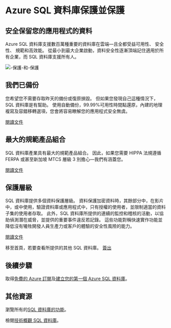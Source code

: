 <properties
   pageTitle="Azure SQL 資料庫保護並保護"
   description="了解如何協助保護 SQL 資料庫及保護公式"
   keywords=""
   services="sql-database"
   documentationCenter=""
   authors="CarlRabeler"
   manager="jhubbard"
   editor=""/>

<tags
   ms.service="sql-database"
   ms.devlang="NA"
   ms.topic="article"
   ms.tgt_pltfrm="NA"
   ms.workload="data-management"
   ms.date="09/13/2016"
   ms.author="carlrab"/>
   
# <a name="azure-sql-database-secures-and-protects"></a>Azure SQL 資料庫保護並保護

## <a name="keep-your-apps-data-safe-and-secure"></a>安全保留您的應用程式的資料

Azure SQL 資料庫支援數百萬種重要的資料庫在雲端&mdash;且全都受益可用性、 安全性、 規範和高效能。 從最小到最大企業啟動，資料安全性逐漸頂端記住適用於所有企業，而 SQL 資料庫支援所有人。

![-保護-和-保護](./media/sql-database-helps-secures-and-protects/sql-database-helps-secures-and-protects.png)

## <a name="weve-got-your-back"></a>我們已備份

您希望您不需要存取昨天的備份或復原損毀。 但如果您發現自己這種情況下，SQL 資料庫是有幫助。 使用自動備份，99.99%可用性時間點還原，內建的地理複寫及容錯移轉選項，您會將容易瞭解您的應用程式安全無虞。

[閱讀文件](sql-database-business-continuity.md)

## <a name="the-largest-compliance-portfolio"></a>最大的規範產品組合

SQL 資料庫產業具有最大的規範產品組合。 因此，如果您需要 HIPPA 法規遵循 FERPA 或甚至新加坡 MTCS 層級 3 別擔心&mdash;我們有涵蓋您。  

[閱讀文件](https://www.microsoft.com/TrustCenter/Compliance/default.aspx)

## <a name="layers-of-protection"></a>保護層級

SQL 資料庫提供多個資料保護層級。 資料保護加密資料時，其餘部分中，在影片中，或中使用，驗證資料庫或應用程式中，只有授權的使用者，並限制適當的資料子集的使用者存取。 此外，SQL 資料庫所提供的連續的監控和稽核的活動，以協助偵測潛在威脅，並提供的重要事件違反若記錄。 這些功能對稱快速實作功能並降低沒有犧牲開發人員生產力或客戶的體驗的安全性風險的能力。

[閱讀文件](http://go.microsoft.com/fwlink/?LinkID=787593)

移至首頁，若要查看所提供的其他 SQL 資料庫。
[簽出](https://azure.microsoft.com/services/sql-database/) 

## <a name="next-steps"></a>後續步驟

取得[免費的 Azure 訂閱](https://azure.microsoft.com/get-started/)及[建立您的第一個 Azure SQL 資料庫](sql-database-get-started.md)。

## <a name="additional-resources"></a>其他資源

瀏覽所有的[SQL 資料庫的功能](https://azure.microsoft.com/services/sql-database/)。
 
檢閱[技術概觀 SQL 資料庫](sql-database-technical-overview.md)。  


